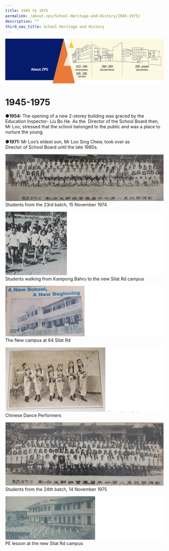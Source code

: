 ```yaml
---
title: 1945 to 1975
permalink: /about-zps/School-Heritage-and-History/1945-1975/
description: ""
third_nav_title: School Heritage and History
---
```

![](/images/AboutUs.png)

1945-1975
=========

<b>●1954:</b> The opening of a new 2-storey building was graced by the Education Inspector- Liu Bo He. As the  Director of the School Board then, Mr Loo, stressed that the school belonged to the public and was a place to nurture the young.

<b>●1971:</b> Mr Loo’s eldest son, Mr Loo Sing Chew, took over as Director of School Board until the late 1980s.

![](/images/1945-1.png)
Students from the 23rd batch, 15 November 1974

![](/images/1945-2.png)
Students walking from Kampong Bahru to the new Silat Rd campus

![](/images/1945-3.png)
The New campus at 64 Silat Rd

![](/images/1945-4.png)
Chinese Dance Performers

![](/images/1945-5.png)
Students from the 24th batch, 14 November 1975

![](/images/1945-6.png)
PE lesson at the new Silat Rd campus